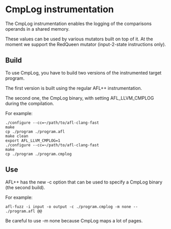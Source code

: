 # CmpLog instrumentation

The CmpLog instrumentation enables the logging of the comparisons operands in a
shared memory.

These values can be used by various mutators built on top of it.
At the moment we support the RedQueen mutator (input-2-state instructions only).

## Build

To use CmpLog, you have to build two versions of the instrumented target
program.

The first version is built using the regular AFL++ instrumentation.

The second one, the CmpLog binary, with setting AFL_LLVM_CMPLOG during the compilation.

For example:

```
./configure --cc=~/path/to/afl-clang-fast
make
cp ./program ./program.afl
make clean
export AFL_LLVM_CMPLOG=1
./configure --cc=~/path/to/afl-clang-fast
make
cp ./program ./program.cmplog
```

## Use

AFL++ has the new -c option that can be used to specify a CmpLog binary (the second
build).

For example:

```
afl-fuzz -i input -o output -c ./program.cmplog -m none -- ./program.afl @@
```

Be careful to use -m none because CmpLog maps a lot of pages.
